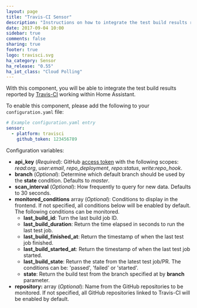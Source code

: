 ```yaml
---
layout: page
title: "Travis-CI Sensor"
description: "Instructions on how to integrate the test build results reported by Travis-CI within Home Assistant."
date: 2017-09-04 10:00
sidebar: true
comments: false
sharing: true
footer: true
logo: travisci.svg
ha_category: Sensor
ha_release: "0.55"
ha_iot_class: "Cloud Polling"
---
```


With this component, you will be able to integrate the test build results reported by [Travis-CI](https://travis-ci.org/) working within Home Assistant.

To enable this component, please add the following to your `configuration.yaml` file:

```yaml
# Example configuration.yaml entry
sensor:
  - platform: travisci
    github_token: 123456789
```

Configuration variables:

- **api_key** (*Required*): GitHub [access token](https://github.com/settings/applications) with the following scopes: *read:org*, *user:email*, *repo_deployment*, *repo:status*, *write:repo_hook*.
- **branch** (*Optional*): Determine which default branch should be used by the **state** condition. Defaults to *master*.
- **scan_interval** (*Optional*): How frequently to query for new data. Defaults to 30 seconds.
- **monitored_conditions** array (*Optional*): Conditions to display in the frontend. If not specified, all conditions below will be enabled by default. The following conditions can be monitored.
  - **last_build_id**: Turn the last build job ID.
  - **last_build_duration**: Return the time elapsed in seconds to run the last test job.
  - **last_build_finished_at**: Return the timestamp of when the last test job finished.
  - **last_build_started_at**: Return the timestamp of when the last test job started.
  - **last_build_state**: Return the state from the latest test job/PR. The conditions can be: 'passed', 'failed' or 'started'.
  - **state**: Return the build test from the branch specified at by **branch** parameter.
- **repository:** array (*Optional*): Name from the GitHub repositories to be monitored. If not specified, all GitHub repositories linked to Travis-CI will be enabled by default.

